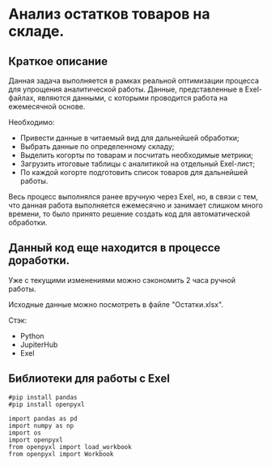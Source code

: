 # Анализ остатков товаров на складе.

## Краткое описание
Данная задача выполняется в рамках реальной оптимизации процесса для упрощения аналитической работы. Данные, представленные в Exel-файлах, являются данными, с которыми проводится работа на ежемесячной основе.

Необходимо:
- Привести данные в читаемый вид для дальнейшей обработки;
- Выбрать данные по определенному складу;
- Выделить когорты по товарам и посчитать необходимые метрики;
- Загрузить итоговые таблицы с аналитикой на отдельный Exel-лист;
- По каждой когорте подготовить список товаров для дальнейшей работы.

Весь процесс выполнялся ранее вручную через Exel, но, в связи с тем, что данная работа выполняется ежемесячно и занимает слишком много времени, то было принято решение создать код для автоматической обработки.

## Данный код еще находится в процессе доработки. 
Уже с текущими изменениями можно сэкономить 2 часа ручной работы.

Исходные данные можно посмотреть в файле "Остатки.xlsx".

Стэк:

- Python
- JupiterHub
- Exel

## Библиотеки для работы с Exel

```
#pip install pandas
#pip install openpyxl

import pandas as pd
import numpy as np
import os
import openpyxl
from openpyxl import load_workbook
from openpyxl import Workbook
```
